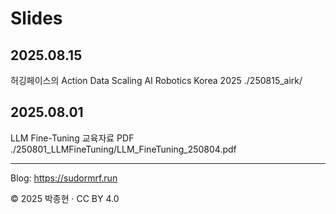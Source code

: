 # Slides

## 2025.08.15
허깅페이스의 Action Data Scaling
AI Robotics Korea 2025
./250815_airk/

## 2025.08.01
LLM Fine-Tuning 교육자료
PDF
./250801_LLMFineTuning/LLM_FineTuning_250804.pdf

---

Blog: https://sudormrf.run

© 2025 박종현 · CC BY 4.0